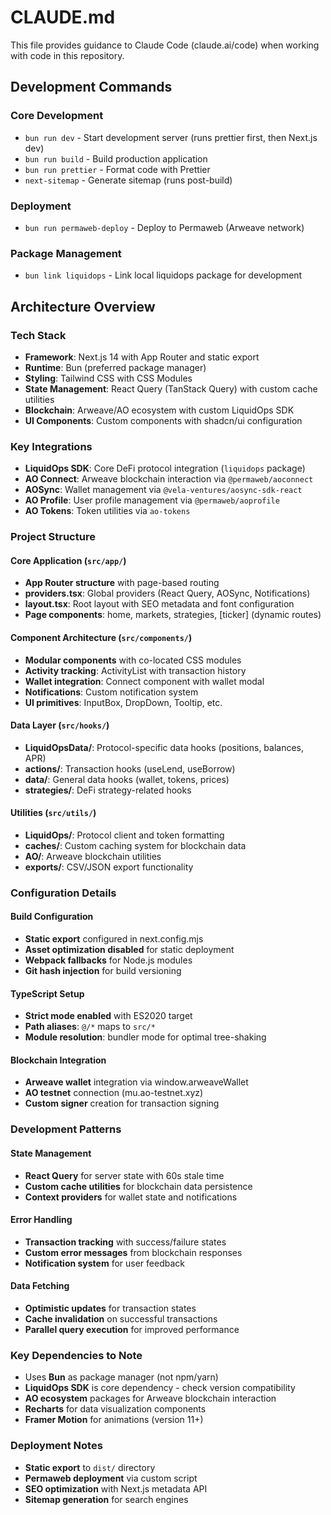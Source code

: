 # CLAUDE.md

This file provides guidance to Claude Code (claude.ai/code) when working with code in this repository.

## Development Commands

### Core Development
- `bun run dev` - Start development server (runs prettier first, then Next.js dev)
- `bun run build` - Build production application
- `bun run prettier` - Format code with Prettier
- `next-sitemap` - Generate sitemap (runs post-build)

### Deployment
- `bun run permaweb-deploy` - Deploy to Permaweb (Arweave network)

### Package Management
- `bun link liquidops` - Link local liquidops package for development

## Architecture Overview

### Tech Stack
- **Framework**: Next.js 14 with App Router and static export
- **Runtime**: Bun (preferred package manager)
- **Styling**: Tailwind CSS with CSS Modules
- **State Management**: React Query (TanStack Query) with custom cache utilities
- **Blockchain**: Arweave/AO ecosystem with custom LiquidOps SDK
- **UI Components**: Custom components with shadcn/ui configuration

### Key Integrations
- **LiquidOps SDK**: Core DeFi protocol integration (`liquidops` package)
- **AO Connect**: Arweave blockchain interaction via `@permaweb/aoconnect`
- **AOSync**: Wallet management via `@vela-ventures/aosync-sdk-react`
- **AO Profile**: User profile management via `@permaweb/aoprofile`
- **AO Tokens**: Token utilities via `ao-tokens`

### Project Structure

#### Core Application (`src/app/`)
- **App Router structure** with page-based routing
- **providers.tsx**: Global providers (React Query, AOSync, Notifications)
- **layout.tsx**: Root layout with SEO metadata and font configuration
- **Page components**: home, markets, strategies, [ticker] (dynamic routes)

#### Component Architecture (`src/components/`)
- **Modular components** with co-located CSS modules
- **Activity tracking**: ActivityList with transaction history
- **Wallet integration**: Connect component with wallet modal
- **Notifications**: Custom notification system
- **UI primitives**: InputBox, DropDown, Tooltip, etc.

#### Data Layer (`src/hooks/`)
- **LiquidOpsData/**: Protocol-specific data hooks (positions, balances, APR)
- **actions/**: Transaction hooks (useLend, useBorrow)
- **data/**: General data hooks (wallet, tokens, prices)
- **strategies/**: DeFi strategy-related hooks

#### Utilities (`src/utils/`)
- **LiquidOps/**: Protocol client and token formatting
- **caches/**: Custom caching system for blockchain data
- **AO/**: Arweave blockchain utilities
- **exports/**: CSV/JSON export functionality

### Configuration Details

#### Build Configuration
- **Static export** configured in next.config.mjs
- **Asset optimization disabled** for static deployment
- **Webpack fallbacks** for Node.js modules
- **Git hash injection** for build versioning

#### TypeScript Setup
- **Strict mode enabled** with ES2020 target
- **Path aliases**: `@/*` maps to `src/*`
- **Module resolution**: bundler mode for optimal tree-shaking

#### Blockchain Integration
- **Arweave wallet** integration via window.arweaveWallet
- **AO testnet** connection (mu.ao-testnet.xyz)
- **Custom signer** creation for transaction signing

### Development Patterns

#### State Management
- **React Query** for server state with 60s stale time
- **Custom cache utilities** for blockchain data persistence
- **Context providers** for wallet state and notifications

#### Error Handling
- **Transaction tracking** with success/failure states
- **Custom error messages** from blockchain responses
- **Notification system** for user feedback

#### Data Fetching
- **Optimistic updates** for transaction states
- **Cache invalidation** on successful transactions
- **Parallel query execution** for improved performance

### Key Dependencies to Note
- Uses **Bun** as package manager (not npm/yarn)
- **LiquidOps SDK** is core dependency - check version compatibility
- **AO ecosystem** packages for Arweave blockchain interaction
- **Recharts** for data visualization components
- **Framer Motion** for animations (version 11+)

### Deployment Notes
- **Static export** to `dist/` directory
- **Permaweb deployment** via custom script
- **SEO optimization** with Next.js metadata API
- **Sitemap generation** for search engines